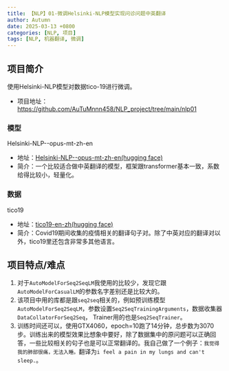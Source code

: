 ```yaml
---
title: 【NLP】01-微调Helsinki-NLP模型实现问诊问题中英翻译
author: Autumn
date: 2025-03-13 +0800
categories: [NLP, 项目]
tags: [NLP, 机器翻译, 微调]
---
```


## 项目简介
使用Helsinki-NLP模型对数据tico-19进行微调。
- 项目地址： https://github.com/AuTuMnnn458/NLP_project/tree/main/nlp01

### 模型
Helsinki-NLP--opus-mt-zh-en 
- 地址：[Helsinki-NLP--opus-mt-zh-en(hugging face)](https://huggingface.co/Helsinki-NLP/opus-mt-zh-en)
- 简介：一个比较适合做中英翻译的模型，框架跟transformer基本一致，系数给得比较小，轻量化。

### 数据
tico19
- 地址：[tico19-en-zh(hugging face)](https://huggingface.co/datasets/gmnlp/tico19/viewer/en-zh)
- 简介：Covid19期间收集的疫情相关的翻译句子对。除了中英对应的翻译对以外，tico19里还包含非常多其他语言。

## 项目特点/难点
1. 对于`AutoModelForSeq2SeqLM`我使用的比较少，发现它跟`AutoModelForCasualLM`的参数名字差别还是比较大的。
2. 该项目中用的库都是跟`seq2seq`相关的，例如预训练模型`AutoModelForSeq2SeqLM`，参数设置`Seq2SeqTrainingArguments`，数据收集器`DataCollatorForSeq2Seq`， Trainer用的也是`Seq2SeqTrainer`。
3. 训练时间还可以，使用GTX4060，epoch=10跑了14分钟，总步数为3070步。训练出来的模型效果比想象中要好，除了数据集中的原问题可以正确回答，一些比较相关的句子也是可以正常翻译的。我自己做了一个例子：`我觉得我的肺部很痛，无法入睡。`翻译为`i feel a pain in my lungs and can't sleep.`。





